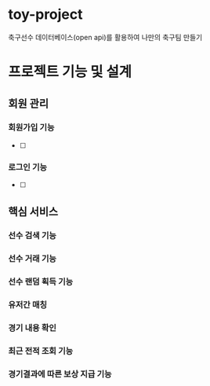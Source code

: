 # toy-project

축구선수 데이터베이스(open api)를 활용하여 나만의 축구팀 만들기

# 프로젝트 기능 및 설계 

## 회원 관리
### 회원가입 기능
- [ ] 

### 로그인 기능
- [ ] 

## 핵심 서비스
### 선수 검색 기능


### 선수 거래 기능


### 선수 랜덤 획득 기능


### 유저간 매칭


### 경기 내용 확인


### 최근 전적 조회 기능


### 경기결과에 따른 보상 지급 기능


